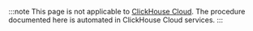 
:::note
This page is not applicable to [ClickHouse Cloud](https://clickhouse.com/cloud). The procedure documented here is automated in ClickHouse Cloud services.
:::

